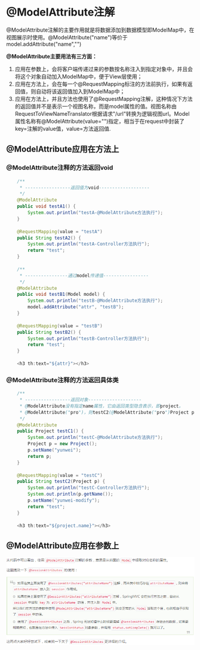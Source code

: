 # @ModelAttribute注解

@ModelAttribute注解的主要作用就是将数据添加到数据模型即ModelMap中，在视图展示时使用。@ModelAttribute("name")等价于model.addAttribute("name","")

**@ModelAttribute主要用法有三方面：**
1. 应用在参数上，会将客户端传递过来的参数按名称注入到指定对象中，并且会将这个对象自动加入ModelMap中，便于View层使用；
2. 应用在方法上，会在每一个@RequestMapping标注的方法前执行，如果有返回值，则自动将该返回值加入到ModelMap中；
3. 应用在方法上，并且方法也使用了@RequestMapping注解，这种情况下方法的返回值并不是表示一个视图名称，而是model属性的值。视图名称由RequestToViewNameTranslator根据请求"/url"转换为逻辑视图url。Model属性名称有@ModelAttribute(value="")指定，相当于在request中封装了key=注解的value值，value=方法返回值.

## @ModelAttribute应用在方法上

### @ModelAttribute注释的方法返回void
```java
    /**
     * -----------------返回值为void-------------------
     */
    @ModelAttribute
    public void testA1() {
        System.out.println("testA-@ModelAttribute方法执行");
    }

    @RequestMapping(value = "testA")
    public String testA2() {
        System.out.println("testA-Controller方法执行");
        return "test";
    }

    /**
     * ----------------通过model传递值-----------------
     */
    @ModelAttribute
    public void testB1(Model model) {
        System.out.println("testB-@ModelAttribute方法执行");
        model.addAttribute("attr", "testB");
    }

    @RequestMapping(value = "testB")
    public String testB2() {
        System.out.println("testB-Controller方法执行");
        return "test";
    }

    <h3 th:text="${attr}"></h3>
```
### @ModelAttribute注释的方法返回具体类
```java
    /**
     * -----------------返回对象--------------------
     * @ModelAttribute没有指定name属性，它由返回类型隐含表示，即project。
     * @ModelAttribute("pro")，则testC2(@ModelAttribute("pro")Project project)，<h3 th:text="${pro.name}"></h3>
     */
    @ModelAttribute
    public Project testC1() {
        System.out.println("testC-@ModelAttribute方法执行");
        Project p = new Project();
        p.setName("yunwei");
        return p;
    }

    @RequestMapping(value = "testC")
    public String testC2(Project p) {
        System.out.println("testC-Controller方法执行");
        System.out.println(p.getName());
        p.setName("yunwei-modify");
        return "test";
    }

    <h3 th:text="${project.name}"></h3>
```
## @ModelAttribute应用在参数上
![Image text](/imgs/ModelAttribute.png)
